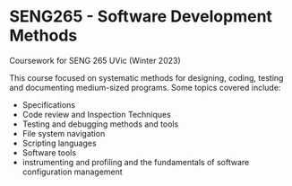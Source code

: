# SENG265 - Software Development Methods
Coursework for SENG 265 UVic (Winter 2023)

This course focused on systematic methods for designing, coding, testing and documenting medium-sized programs.
Some topics covered include:
- Specifications
- Code review and Inspection Techniques
- Testing and debugging methods and tools
- File system navigation
- Scripting languages
- Software tools
- instrumenting and profiling and the fundamentals of software configuration management
